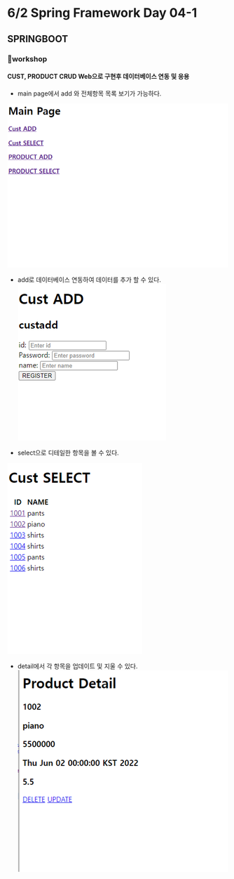 # 6/2 Spring Framework Day 04-1

## SPRINGBOOT

### :notebook_with_decorative_cover:workshop

#### CUST, PRODUCT CRUD Web으로 구현후 데이터베이스 연동 및 응용

- main page에서 add 와 전체항목 목록 보기가 가능하다.

![ws1](Images/ws1.png)

- add로 데이터베이스 연동하여 데이터를 추가 할 수 있다.![ws2](Images/ws2.png)

- select으로 디테일한 항목을 볼 수 있다.

![ws3](Images/ws3.png)

- detail에서 각 항목을 업데이트 및 지울 수 있다.![ws4](Images/ws4.png)
